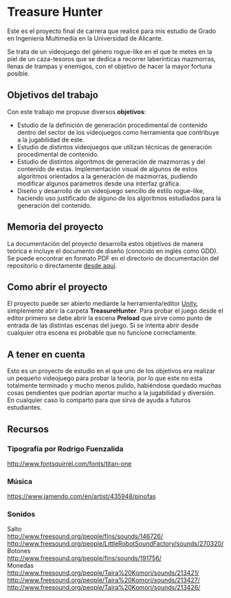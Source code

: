 # Treasure Hunter

Este es el proyecto final de carrera que realicé para mis estudio de Grado en Ingeniería Multimedia en la Universidad de Alicante.  

Se trata de un videojuego del género rogue-like en el que te metes en la piel de un caza-tesoros que se dedica a recorrer laberínticas mazmorras, llenas de trampas y enemigos, con el objetivo de hacer la mayor fortuna posible.  

## Objetivos del trabajo
Con este trabajo me propuse diversos **objetivos**:  
* Estudio de la definición de generación procedimental de contenido dentro del sector de los videojuegos como herramienta que contribuye a la jugabilidad de este.
* Estudio de distintos videojuegos que utilizan técnicas de generación procedimental de contenido.
* Estudio de distintos algoritmos de generación de mazmorras y del contenido de estas. Implementación visual de algunos de estos algoritmos  orientados a la generación de mazmorras, pudiendo modificar algunos parámetros desde una interfaz gráfica.
* Diseño y desarrollo de un videojuego sencillo de estilo rogue-like, haciendo uso justificado de alguno de los algoritmos estudiados para la generación del contenido.

## Memoria del proyecto
La documentación del proyecto desarrolla estos objetivos de manera teórica e incluye el documento de diseño (conocido en inglés como GDD). Se puede encontrar en formato PDF en el directorio de documentación del repositorio o directamente [desde aquí]().

## Como abrir el proyecto  
El proyecto puede ser abierto mediante la herramienta/editor [Unity](https://unity3d.com/), simplemente abrir la carpeta __TreasureHunter__. Para probar el juego desde el editor primero se debe abrir la escena __Preload__ que sirve como punto de entrada de las distintas escenas del juego. Si se intenta abrir desde cualquier otra escena es probable que no funcione correctamente.

## A tener en cuenta
Esto es un proyecto de estudio en el que uno de los objetivos era realizar un pequeño videojuego para probar la teoría, por lo que este no esta totalmente terminado y mucho menos pulido, habiéndose quedado muchas cosas pendientes que podrían aportar mucho a la jugabilidad y diversión. En cualquier caso lo comparto para que sirva de ayuda a futuros estudiantes.  

## Recursos  

### Tipografía por Rodrigo Fuenzalida  
http://www.fontsquirrel.com/fonts/titan-one  

### Música  
https://www.jamendo.com/en/artist/435948/pinofas  

### Sonidos
Salto    
http://www.freesound.org/people/fins/sounds/146726/  
http://www.freesound.org/people/LittleRobotSoundFactory/sounds/270320/  
Botones  
http://www.freesound.org/people/fins/sounds/191756/  
Monedas  
http://www.freesound.org/people/Taira%20Komori/sounds/213421/  
http://www.freesound.org/people/Taira%20Komori/sounds/213427/  
http://www.freesound.org/people/Taira%20Komori/sounds/213426/  